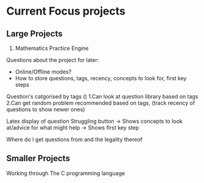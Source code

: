 # Current Focus projects
## Large Projects
1. Mathematics Practice Engine

Questions about the project for later:
- Online/Offline modes?
- How to store questions, tags, recency, concepts to look for, first key steps

Question's catgorised by tags ()
    1.Can look at question library based on tags
    2.Can get random problem recommended based on tags, (track recency of questions to show newer ones)

Latex display of question 
Struggling button 
    -> Shows concepts to look at/advice for what might help
    -> Shows first key step

Where do I get questions from and the legality thereof
## Smaller Projects
Working through The C programming language